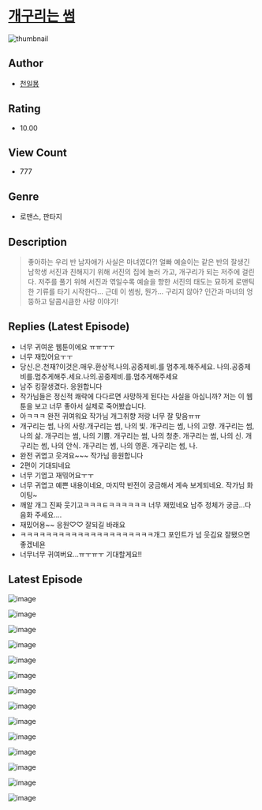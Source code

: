 # [개구리는 썸](https://comic.naver.com/challenge/list?titleId=810108)
![thumbnail](https://image-comic.pstatic.net/user_contents_data/challenge_comic/2023/05/23/366446/upload_7220169848875137335_480x623.jpeg)

## Author
- [천일묭](https://comic.naver.com/artistTitle?id=366446)

## Rating
- 10.00

## View Count
- 777

## Genre
- 로맨스, 판타지

## Description
> 좋아하는 우리 반 남자애가 사실은 마녀였다?! 얼빠 예슬이는 같은 반의 잘생긴 남학생 서진과 친해지기 위해 서진의 집에 놀러 가고, 개구리가 되는 저주에 걸린다. 저주를 풀기 위해 서진과 엮일수록 예슬을 향한 서진의 태도는 묘하게 로맨틱한 기류를 타기 시작한다... 근데 이 썸씽, 뭔가... 구리지 않아? 인간과 마녀의 엉뚱하고 달콤시큼한 사랑 이야기!

## Replies (Latest Episode)
- 너무 귀여운 웹툰이에요 ㅠㅠㅜㅜ
- 너무 재밌어요ㅜㅜ
- 당신.은.천재?이것은.매우.환상적.나의.공중제비.를 멈추게.해주세요. 나의.공중제비를.멈추게해주.세요.나의.공중제비.를.멈추게해주세요
- 남주 킹잘생겼다. 응원합니다
- 작가님들은 정신적 쾌락에 다다르면 사망하게 된다는 사실을 아십니까? 저는 이 웹툰을 보고 너무 좋아서 실제로 죽어봤습니다.
- 아ㅋㅋㅋ 완전 귀여워요 작가님 개그취향 저랑 너무 잘 맞음ㅠㅠ
- 개구리는 썸, 나의 사랑.개구리는 썸, 나의 빛. 개구리는 썸, 나의 고향. 개구리는 썸, 나의 삶. 개구리는 썸, 나의 기쁨. 개구리는 썸, 나의 청춘. 개구리는 썸, 나의 신. 개구리는 썸, 나의 안식. 개구리는 썸, 나의 영혼. 개구리는 썸, 나.
- 완전 귀엽고 웃겨요~~~ 작가님 응원합니다
- 2편이 기대되네요
- 너무 기엽고 재믺어요ㅜㅜ
- 너무 귀엽고 예쁜 내용이네요, 마지막 반전이 궁금해서 계속 보게되네요. 작가님 화이팅~
- 깨알 개그 진짜 웃기고ㅋㅋㅋㅌㅋㅋㅋㅋㅋㅋ 너무 재밌네요 남주 정체가 궁금...다음화 주세요....
- 재밌어용~~ 응원♡♡ 잘되길 바래요
- ㅋㅋㅋㅋㅋㅋㅋㅋㅋㅋㅋㅋㅋㅋㅋㅋㅋㅋㅋㅋㅋ개그 포인트가 넘 웃김요 잘됐으면 좋겠네욘
- 너무너무 귀여버요...ㅠㅜㅠㅜ 기대할게요!!

## Latest Episode
![image](https://image-comic.pstatic.net/user_contents_data/challenge_comic/2023/05/23/366446/upload_3486683532928181093.jpeg)

![image](https://image-comic.pstatic.net/user_contents_data/challenge_comic/2023/05/23/366446/upload_3762868965440120372.jpeg)

![image](https://image-comic.pstatic.net/user_contents_data/challenge_comic/2023/05/23/366446/upload_3631138491568568376.jpeg)

![image](https://image-comic.pstatic.net/user_contents_data/challenge_comic/2023/05/23/366446/upload_4122256427049967921.jpeg)

![image](https://image-comic.pstatic.net/user_contents_data/challenge_comic/2023/05/23/366446/upload_7234242476707950645.jpeg)

![image](https://image-comic.pstatic.net/user_contents_data/challenge_comic/2023/05/23/366446/upload_3631420147017856353.jpeg)

![image](https://image-comic.pstatic.net/user_contents_data/challenge_comic/2023/05/23/366446/upload_3474076743926638130.jpeg)

![image](https://image-comic.pstatic.net/user_contents_data/challenge_comic/2023/05/23/366446/upload_4121184425422762288.jpeg)

![image](https://image-comic.pstatic.net/user_contents_data/challenge_comic/2023/05/23/366446/upload_4049361010184828769.jpeg)

![image](https://image-comic.pstatic.net/user_contents_data/challenge_comic/2023/05/23/366446/upload_7075217894638039907.jpeg)

![image](https://image-comic.pstatic.net/user_contents_data/challenge_comic/2023/05/23/366446/upload_3618416016904906338.jpeg)

![image](https://image-comic.pstatic.net/user_contents_data/challenge_comic/2023/05/23/366446/upload_7162465280451688757.jpeg)

![image](https://image-comic.pstatic.net/user_contents_data/challenge_comic/2023/05/23/366446/upload_7005410116136024377.jpeg)

![image](https://image-comic.pstatic.net/user_contents_data/challenge_comic/2023/05/23/366446/upload_3474866193241956917.jpeg)
